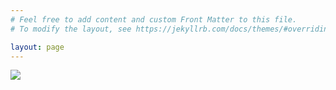 ```yaml
---
# Feel free to add content and custom Front Matter to this file.
# To modify the layout, see https://jekyllrb.com/docs/themes/#overriding-theme-defaults

layout: page
---
```


<a href="https://buytickets.at/unrealcitymusicfestival1/1458136" alt="Link to buy tickets for Unreal City Music Festival">
    <img id="fest_poster" src="{{ '/assets/img/poster.jpg' | relative_url }}">
</a>